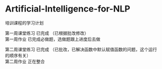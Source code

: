 # Artificial-Intelligence-for-NLP
培训课程的学习计划

第一周课堂练习  已完成      （已根据批改修改）    
第一周作业         已完成必做题，选做题跟上进度后去做    
    
第二周课堂练习   已完成     （已批改，已解决函数中默认赋值函数的问题，这个运行的顺序有关）    
第二周作业   正在整合





